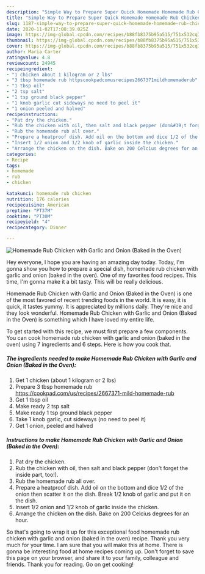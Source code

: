 ```yaml
---
description: "Simple Way to Prepare Super Quick Homemade Homemade Rub Chicken with Garlic and Onion (Baked in the Oven)"
title: "Simple Way to Prepare Super Quick Homemade Homemade Rub Chicken with Garlic and Onion (Baked in the Oven)"
slug: 1187-simple-way-to-prepare-super-quick-homemade-homemade-rub-chicken-with-garlic-and-onion-baked-in-the-oven
date: 2020-11-02T17:08:39.025Z
image: https://img-global.cpcdn.com/recipes/b88fb8375b95a515/751x532cq70/homemade-rub-chicken-with-garlic-and-onion-baked-in-the-oven-recipe-main-photo.jpg
thumbnail: https://img-global.cpcdn.com/recipes/b88fb8375b95a515/751x532cq70/homemade-rub-chicken-with-garlic-and-onion-baked-in-the-oven-recipe-main-photo.jpg
cover: https://img-global.cpcdn.com/recipes/b88fb8375b95a515/751x532cq70/homemade-rub-chicken-with-garlic-and-onion-baked-in-the-oven-recipe-main-photo.jpg
author: Maria Carter
ratingvalue: 4.8
reviewcount: 24945
recipeingredient:
- "1 chicken about 1 kilogram or 2 lbs"
- "3 tbsp homemade rub httpscookpadcomusrecipes2667371mildhomemaderub"
- "1 tbsp oil"
- "2 tsp salt"
- "1 tsp ground black pepper"
- "1 knob garlic cut sideways no need to peel it"
- "1 onion peeled and halved"
recipeinstructions:
- "Pat dry the chicken."
- "Rub the chicken with oil, then salt and black pepper (don&#39;t forget the inside part, too!)."
- "Rub the homemade rub all over."
- "Prepare a heatproof dish. Add oil on the bottom and dice 1/2 of the onion then scatter it on the dish. Break 1/2 knob of garlic and put it on the dish."
- "Insert 1/2 onion and 1/2 knob of garlic inside the chicken."
- "Arrange the chicken on the dish. Bake on 200 Celcius degrees for an hour."
categories:
- Recipe
tags:
- homemade
- rub
- chicken

katakunci: homemade rub chicken 
nutrition: 176 calories
recipecuisine: American
preptime: "PT37M"
cooktime: "PT30M"
recipeyield: "4"
recipecategory: Dinner

---
```



![Homemade Rub Chicken with Garlic and Onion (Baked in the Oven)](https://img-global.cpcdn.com/recipes/b88fb8375b95a515/751x532cq70/homemade-rub-chicken-with-garlic-and-onion-baked-in-the-oven-recipe-main-photo.jpg)

Hey everyone, I hope you are having an amazing day today. Today, I'm gonna show you how to prepare a special dish, homemade rub chicken with garlic and onion (baked in the oven). One of my favorites food recipes. This time, I'm gonna make it a bit tasty. This will be really delicious.



Homemade Rub Chicken with Garlic and Onion (Baked in the Oven) is one of the most favored of recent trending foods in the world. It is easy, it is quick, it tastes yummy. It is appreciated by millions daily. They're nice and they look wonderful. Homemade Rub Chicken with Garlic and Onion (Baked in the Oven) is something which I have loved my entire life.


To get started with this recipe, we must first prepare a few components. You can cook homemade rub chicken with garlic and onion (baked in the oven) using 7 ingredients and 6 steps. Here is how you cook that.

<!--inarticleads1-->

##### The ingredients needed to make Homemade Rub Chicken with Garlic and Onion (Baked in the Oven):

1. Get 1 chicken (about 1 kilogram or 2 lbs)
1. Prepare 3 tbsp homemade rub https://cookpad.com/us/recipes/2667371-mild-homemade-rub
1. Get 1 tbsp oil
1. Make ready 2 tsp salt
1. Make ready 1 tsp ground black pepper
1. Take 1 knob garlic, cut sideways (no need to peel it)
1. Get 1 onion, peeled and halved




<!--inarticleads2-->

##### Instructions to make Homemade Rub Chicken with Garlic and Onion (Baked in the Oven):

1. Pat dry the chicken.
1. Rub the chicken with oil, then salt and black pepper (don&#39;t forget the inside part, too!).
1. Rub the homemade rub all over.
1. Prepare a heatproof dish. Add oil on the bottom and dice 1/2 of the onion then scatter it on the dish. Break 1/2 knob of garlic and put it on the dish.
1. Insert 1/2 onion and 1/2 knob of garlic inside the chicken.
1. Arrange the chicken on the dish. Bake on 200 Celcius degrees for an hour.




So that's going to wrap it up for this exceptional food homemade rub chicken with garlic and onion (baked in the oven) recipe. Thank you very much for your time. I am sure that you will make this at home. There is gonna be interesting food at home recipes coming up. Don't forget to save this page on your browser, and share it to your family, colleague and friends. Thank you for reading. Go on get cooking!
